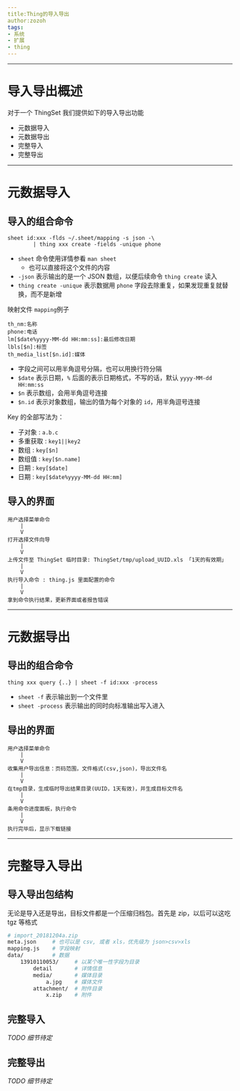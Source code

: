 ```yaml
---
title:Thing的导入导出
author:zozoh
tags:
- 系统
- 扩展
- thing
---
```


----------------------------------
# 导入导出概述

对于一个 ThingSet 我们提供如下的导入导出功能

- 元数据导入
- 元数据导出
- 完整导入
- 完整导出

----------------------------------
# 元数据导入

## 导入的组合命令

```
sheet id:xxx -flds ~/.sheet/mapping -s json -\
        | thing xxx create -fields -unique phone
```

- `sheet` 命令使用详情参看 `man sheet`
    + 也可以直接将这个文件的内容
- `-json` 表示输出的是一个 JSON 数组，以便后续命令 `thing create` 读入
- `thing create -unique` 表示数据用 `phone` 字段去除重复，如果发现重复就替换，而不是新增

映射文件 `mapping`例子

```
th_nm:名称
phone:电话
lm[$date%yyyy-MM-dd HH:mm:ss]:最后修改日期
lbls[$n]:标签
th_media_list[$n.id]:媒体
```

- 字段之间可以用半角逗号分隔，也可以用换行符分隔
- `$date` 表示日期，`%` 后面的表示日期格式，不写的话，默认 `yyyy-MM-dd HH:mm:ss`
- `$n` 表示数组，会用半角逗号连接
- `$n.id` 表示对象数组，输出的值为每个对象的 `id`，用半角逗号连接

Key 的全部写法为：
- 子对象   :  `a.b.c`
- 多重获取 : `key1||key2`
- 数组    : `key[$n]`
- 数组值   : `key[$n.name]`
- 日期    : `key[$date]`
- 日期    : `key[$date%yyyy-MM-dd HH:mm]`


## 导入的界面

```
用户选择菜单命令
    |
    V
打开选择文件向导
    |
    V
上传文件至 ThingSet 临时目录: ThingSet/tmp/upload_UUID.xls 「1天的有效期」
    |
    V
执行导入命令 : thing.js 里面配置的命令
    |
    V
拿到命令执行结果，更新界面或者报告错误
```

----------------------------------
# 元数据导出

## 导出的组合命令

```
thing xxx query {..} | sheet -f id:xxx -process
```

- `sheet -f` 表示输出到一个文件里
- `sheet -process` 表示输出的同时向标准输出写入进入

## 导出的界面

```
用户选择菜单命令
    |
    V
收集用户导出信息：页码范围，文件格式(csv,json)，导出文件名
    |
    V
在tmp目录，生成临时导出结果目录(UUID，1天有效)，并生成目标文件名
    |
    V
条用命令进度面板，执行命令
    |
    V
执行完毕后，显示下载链接
```

----------------------------------
# 完整导入导出

## 导入导出包结构

无论是导入还是导出，目标文件都是一个压缩归档包。首先是 zip，以后可以这吃 tgz 等格式

```bash
# import_20181204a.zip
meta.json     # 也可以是 csv, 或者 xls，优先级为 json>csv>xls
mapping.js    # 字段映射
data/         # 数据
    13910110053/     # 以某个唯一性字段为目录
        detail       # 详情信息
        media/       # 媒体目录
            a.jpg    # 媒体文件
        attachment/  # 附件目录
            x.zip    # 附件
```

## 完整导入

*TODO 细节待定*

## 完整导出

*TODO 细节待定*









